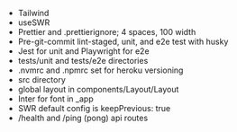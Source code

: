 -   Tailwind
-   useSWR
-   Prettier and .prettierignore; 4 spaces, 100 width
-   Pre-git-commit lint-staged, unit, and e2e test with husky
-   Jest for unit and Playwright for e2e
-   tests/unit and tests/e2e directories
-   .nvmrc and .npmrc set for heroku versioning
-   src directory
-   global layout in components/Layout/Layout
-   Inter for font in \_app
-   SWR default config is keepPrevious: true
-   /health and /ping (pong) api routes
